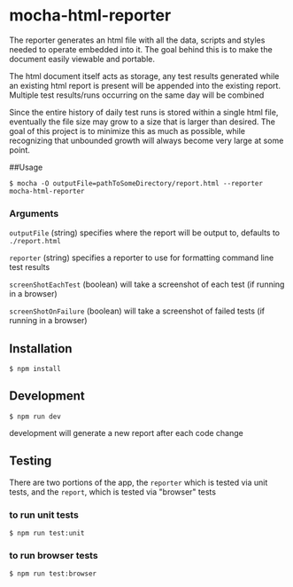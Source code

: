 # mocha-html-reporter
The reporter generates an html file with all the data, scripts and styles needed to operate embedded into it. The goal behind this is to make the document easily viewable and portable.

The html document itself acts as storage, any test results generated while an existing html report is present will be appended into the existing report. Multiple test results/runs occurring on the same day will be combined

Since the entire history of daily test runs is stored within a single html file, eventually the file size may grow to a size that is larger than desired. The goal of this project is to minimize this as much as possible, while recognizing that unbounded growth will always become very large at some point.

##Usage

```shell
$ mocha -O outputFile=pathToSomeDirectory/report.html --reporter mocha-html-reporter
```
### Arguments
`outputFile` (string) specifies where the report will be output to, defaults to `./report.html`

`reporter` (string) specifies a reporter to use for formatting command line test results

`screenShotEachTest` (boolean) will take a screenshot of each test (if running in a browser)

`screenShotOnFailure` (boolean) will take a screenshot of failed tests (if running in a browser)



## Installation
```shell
$ npm install
```

## Development
```shell
$ npm run dev
```
development will generate a new report after each code change
## Testing
There are two portions of the app, the `reporter` which is tested via unit tests, and the `report`, which is tested via "browser" tests

### to run unit tests
```shell
$ npm run test:unit
```

### to run browser tests
```shell
$ npm run test:browser
```